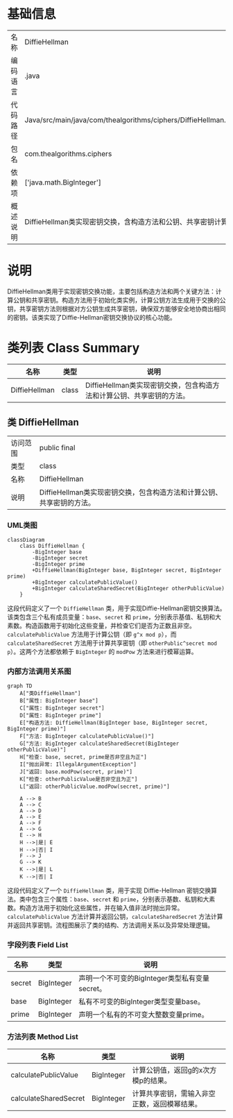 # 基础信息

|      |      |
|------|------|
| 名称 | DiffieHellman |
| 编码语言 | .java |
| 代码路径 | Java/src/main/java/com/thealgorithms/ciphers/DiffieHellman.java |
| 包名 | com.thealgorithms.ciphers |
| 依赖项 | ['java.math.BigInteger'] |
| 概述说明 | DiffieHellman类实现密钥交换，含构造方法和公钥、共享密钥计算。 |

# 说明

DiffieHellman类用于实现密钥交换功能，主要包括构造方法和两个关键方法：计算公钥和共享密钥。构造方法用于初始化类实例，计算公钥方法生成用于交换的公钥，共享密钥方法则根据对方公钥生成共享密钥，确保双方能够安全地协商出相同的密钥。该类实现了Diffie-Hellman密钥交换协议的核心功能。

# 类列表 Class Summary

| 名称   | 类型  | 说明 |
|-------|------|-------------|
| DiffieHellman | class | DiffieHellman类实现密钥交换，包含构造方法和计算公钥、共享密钥的方法。 |



## 类 DiffieHellman

|      |      |
|------|------|
| 访问范围 | public final |
| 类型 | class |
| 名称 | DiffieHellman |
| 说明 | DiffieHellman类实现密钥交换，包含构造方法和计算公钥、共享密钥的方法。 |


### UML类图

```mermaid
classDiagram
    class DiffieHellman {
        -BigInteger base
        -BigInteger secret
        -BigInteger prime
        +DiffieHellman(BigInteger base, BigInteger secret, BigInteger prime)
        +BigInteger calculatePublicValue()
        +BigInteger calculateSharedSecret(BigInteger otherPublicValue)
    }
```

这段代码定义了一个 `DiffieHellman` 类，用于实现Diffie-Hellman密钥交换算法。该类包含三个私有成员变量：`base`、`secret` 和 `prime`，分别表示基值、私钥和大素数。构造函数用于初始化这些变量，并检查它们是否为正数且非空。`calculatePublicValue` 方法用于计算公钥（即 `g^x mod p`），而 `calculateSharedSecret` 方法用于计算共享密钥（即 `otherPublic^secret mod p`）。这两个方法都依赖于 `BigInteger` 的 `modPow` 方法来进行模幂运算。


### 内部方法调用关系图

```mermaid
graph TD
    A["类DiffieHellman"]
    B["属性: BigInteger base"]
    C["属性: BigInteger secret"]
    D["属性: BigInteger prime"]
    E["构造方法: DiffieHellman(BigInteger base, BigInteger secret, BigInteger prime)"]
    F["方法: BigInteger calculatePublicValue()"]
    G["方法: BigInteger calculateSharedSecret(BigInteger otherPublicValue)"]
    H["检查: base, secret, prime是否非空且为正"]
    I["抛出异常: IllegalArgumentException"]
    J["返回: base.modPow(secret, prime)"]
    K["检查: otherPublicValue是否非空且为正"]
    L["返回: otherPublicValue.modPow(secret, prime)"]

    A --> B
    A --> C
    A --> D
    A --> E
    A --> F
    A --> G
    E --> H
    H -->|是| E
    H -->|否| I
    F --> J
    G --> K
    K -->|是| L
    K -->|否| I
```

这段代码定义了一个 `DiffieHellman` 类，用于实现 Diffie-Hellman 密钥交换算法。类中包含三个属性：`base`、`secret` 和 `prime`，分别表示基数、私钥和大素数。构造方法用于初始化这些属性，并在输入值非法时抛出异常。`calculatePublicValue` 方法计算并返回公钥，`calculateSharedSecret` 方法计算并返回共享密钥。流程图展示了类的结构、方法调用关系以及异常处理逻辑。

### 字段列表 Field List

| 名称  | 类型  | 说明 |
|-------|-------|------|
| secret | BigInteger | 声明一个不可变的BigInteger类型私有变量secret。 |
| base | BigInteger | 私有不可变的BigInteger类型变量base。 |
| prime | BigInteger | 声明一个私有的不可变大整数变量prime。 |

### 方法列表 Method List

| 名称  | 类型  | 说明 |
|-------|-------|------|
| calculatePublicValue | BigInteger | 计算公钥值，返回g的x次方模p的结果。 |
| calculateSharedSecret | BigInteger | 计算共享密钥，需输入非空正数，返回模幂结果。 |




